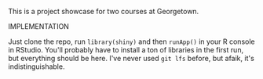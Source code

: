 This is a project showcase for two courses at Georgetown.

IMPLEMENTATION

Just clone the repo, run `library(shiny)` and then `runApp()` in your R console in RStudio. You'll probably have to install a ton of libraries in the first run, but everything should be here. I've never used `git lfs` before, but afaik, it's indistinguishable.


